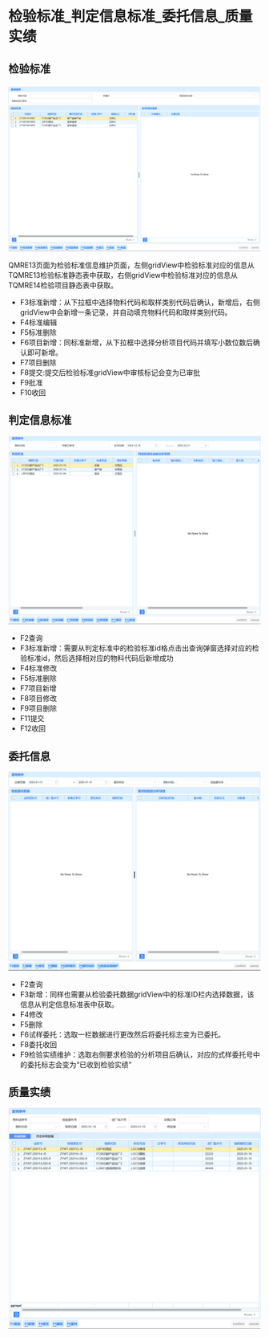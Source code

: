 # 检验标准_判定信息标准_委托信息_质量实绩

## 检验标准

![检验标准](/业务学习/fig/QMRE13.png "检验标准")

QMRE13页面为检验标准信息维护页面，左侧gridView中检验标准对应的信息从TQMRE13检验标准静态表中获取，右侧gridView中检验标准对应的信息从TQMRE14检验项目静态表中获取。

- F3标准新增：从下拉框中选择物料代码和取样类别代码后确认，新增后，右侧gridView中会新增一条记录，并自动填充物料代码和取样类别代码。
- F4标准编辑
- F5标准删除
- F6项目新增：同标准新增，从下拉框中选择分析项目代码并填写小数位数后确认即可新增。
- F7项目删除
- F8提交:提交后检验标准gridView中审核标记会变为已审批
- F9批准
- F10收回

## 判定信息标准

![判定信息标准](/业务学习/fig/QMRE11.png "判定信息标准")

- F2查询
- F3标准新增：需要从判定标准中的检验标准id格点击出查询弹窗选择对应的检验标准id，然后选择相对应的物料代码后新增成功
- F4标准修改
- F5标准删除
- F7项目新增
- F8项目修改
- F9项目删除
- F11提交
- F12收回

## 委托信息

![委托信息](/业务学习/fig/QMRE27.png "委托信息")

- F2查询
- F3新增：同样也需要从检验委托数据gridView中的标准ID栏内选择数据，该信息从判定信息标准表中获取。
- F4修改
- F5删除
- F6试样委托：选取一栏数据进行更改然后将委托标志变为已委托。
- F8委托收回
- F9检验实绩维护：选取右侧要求检验的分析项目后确认，对应的式样委托号中的委托标志会变为“已收到检验实绩”

## 质量实绩

![质量实绩](/业务学习/fig/QMRE21.png "质量实绩")
